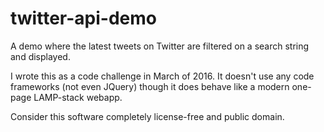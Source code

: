 # twitter-api-demo
A demo where the latest tweets on Twitter are filtered on a search string and displayed.

I wrote this as a code challenge in March of 2016. It doesn't use any code frameworks (not even JQuery) though it does behave like a modern one-page LAMP-stack webapp.

Consider this software completely license-free and public domain.
